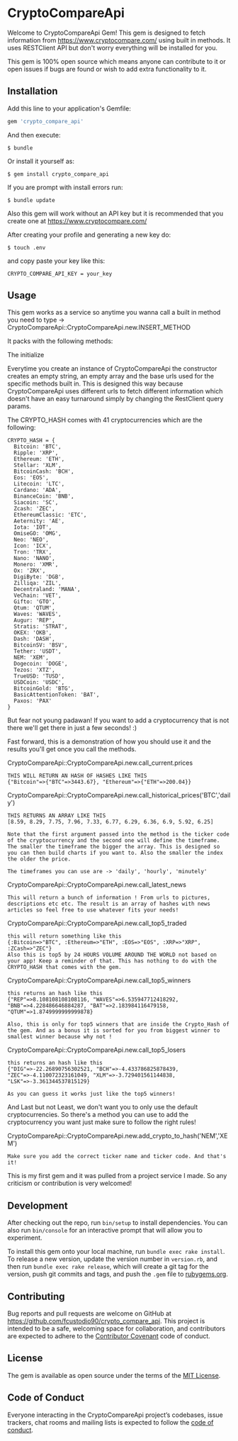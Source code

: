 # CryptoCompareApi

Welcome to CryptoCompareApi Gem! This gem is designed to fetch information from https://www.cryptocompare.com/ using built in methods. It uses RESTClient API but don't worry everything will be installed for you.

This gem is 100% open source which means anyone can contribute to it or open issues if bugs are found or wish to add extra functionality to it.

## Installation

Add this line to your application's Gemfile:

```ruby
gem 'crypto_compare_api'
```

And then execute:

    $ bundle

Or install it yourself as:

    $ gem install crypto_compare_api

If you are prompt with install errors run:

    $ bundle update

Also this gem will work without an API key but it is recommended that you create one at https://www.cryptocompare.com/ 

After creating your profile and generating a new key do:

    $ touch .env

and copy paste your key like this:

    CRYPTO_COMPARE_API_KEY = your_key

## Usage

This gem works as a service so anytime you wanna call a built in method you need to type -> CryptoCompareApi::CryptoCompareApi.new.INSERT_METHOD

It packs with the following methods:

The initialize 

Everytime you create an instance of CryptoCompareApi the constructor creates an empty string, an empty array and the base urls used for the specific methods built in. This is designed this way because CryptoCompareApi uses different urls to fetch different information which doesn't have an easy turnaround simply by changing the RestClient query params.

The CRYPTO_HASH comes with 41 cryptocurrencies which are the following: 

    CRYPTO_HASH = {
      Bitcoin: 'BTC',
      Ripple: 'XRP',
      Ethereum: 'ETH',
      Stellar: 'XLM',
      BitcoinCash: 'BCH',
      Eos: 'EOS',
      Litecoin: 'LTC',
      Cardano: 'ADA',
      BinanceCoin: 'BNB',
      Siacoin: 'SC',
      Zcash: 'ZEC',
      EthereumClassic: 'ETC',
      Aeternity: 'AE',
      Iota: 'IOT',
      OmiseGO: 'OMG',
      Neo: 'NEO',
      Icon: 'ICX',
      Tron: 'TRX',
      Nano: 'NANO',
      Monero: 'XMR',
      Ox: 'ZRX',
      DigiByte: 'DGB',
      Zilliqa: 'ZIL',
      Decentraland: 'MANA',
      VeChain: 'VET',
      Gifto: 'GTO',
      Qtum: 'QTUM',
      Waves: 'WAVES',
      Augur: 'REP',
      Stratis: 'STRAT',
      OKEX: 'OKB',
      Dash: 'DASH',
      BitcoinSV: 'BSV',
      Tether: 'USDT',
      NEM: 'XEM',
      Dogecoin: 'DOGE',
      Tezos: 'XTZ',
      TrueUSD: 'TUSD',
      USDCoin: 'USDC',
      BitcoinGold: 'BTG',
      BasicAttentionToken: 'BAT',
      Paxos: 'PAX'
    }

But fear not young padawan! If you want to add a cryptocurrency that is not there we'll get there in just a few seconds! :)

Fast forward, this is a demonstration of how you should use it and the results you'll get once you call the methods.

CryptoCompareApi::CryptoCompareApi.new.call_current.prices

    THIS WILL RETURN AN HASH OF HASHES LIKE THIS
    {"Bitcoin"=>{"BTC"=>3443.67}, "Ethereum"=>{"ETH"=>200.04}}

CryptoCompareApi::CryptoCompareApi.new.call_historical_prices('BTC','daily')

    THIS RETURNS AN ARRAY LIKE THIS
    [8.59, 8.29, 7.75, 7.96, 7.33, 6.77, 6.29, 6.36, 6.9, 5.92, 6.25]

    Note that the first argument passed into the method is the ticker code of the cryptocurrency and the second one will define the timeframe. The smaller the timeframe the bigger the array. This is designed so you can then build charts if you want to. Also the smaller the index the older the price.

    The timeframes you can use are -> 'daily', 'hourly', 'minutely'

CryptoCompareApi::CryptoCompareApi.new.call_latest_news

    This will return a bunch of information ! From urls to pictures, descriptions etc etc. The result is an array of hashes with news articles so feel free to use whatever fits your needs!

CryptoCompareApi::CryptoCompareApi.new.call_top5_traded 

    this will return something like this
    {:Bitcoin=>"BTC", :Ethereum=>"ETH", :EOS=>"EOS", :XRP=>"XRP", :ZCash=>"ZEC"}
    Also this is top5 by 24 HOURS VOLUME AROUND THE WORLD not based on your app! Keep a reminder of that. This has nothing to do with the CRYPTO_HASH that comes with the gem.

CryptoCompareApi::CryptoCompareApi.new.call_top5_winners
        
    this returns an hash like this
    {"REP"=>8.108108108108116, "WAVES"=>6.535947712418292, "BNB"=>4.228486646884287, "BAT"=>2.183984116479158, "QTUM"=>1.8749999999999878}
        
    Also, this is only for top5 winners that are inside the Crypto_Hash of the gem. And as a bonus it is sorted for you from biggest winner to smallest winner because why not !

CryptoCompareApi::CryptoCompareApi.new.call_top5_losers

    this returns an hash like this
    {"DIG"=>-22.26890756302521, "BCH"=>-4.433786825878439, "ZEC"=>-4.110072323161049, "XLM"=>-3.729401561144838, "LSK"=>-3.361344537815129}
  
    As you can guess it works just like the top5 winners! 

And Last but not Least, we don't want you to only use the default cryptocurrencies. So there's a method you can use to add the cryptocurrency you want just make sure to follow the right rules!

CryptoCompareApi::CryptoCompareApi.new.add_crypto_to_hash('NEM','XEM')

    Make sure you add the correct ticker name and ticker code. And that's it!

This is my first gem and it was pulled from a project service I made. So any criticism or contribution is very welcomed!

## Development

After checking out the repo, run `bin/setup` to install dependencies. You can also run `bin/console` for an interactive prompt that will allow you to experiment.

To install this gem onto your local machine, run `bundle exec rake install`. To release a new version, update the version number in `version.rb`, and then run `bundle exec rake release`, which will create a git tag for the version, push git commits and tags, and push the `.gem` file to [rubygems.org](https://rubygems.org).

## Contributing

Bug reports and pull requests are welcome on GitHub at https://github.com/fcustodio90/crypto_compare_api. This project is intended to be a safe, welcoming space for collaboration, and contributors are expected to adhere to the [Contributor Covenant](http://contributor-covenant.org) code of conduct.

## License

The gem is available as open source under the terms of the [MIT License](https://opensource.org/licenses/MIT).

## Code of Conduct

Everyone interacting in the CryptoCompareApi project’s codebases, issue trackers, chat rooms and mailing lists is expected to follow the [code of conduct](https://github.com/fcustodio90/crypto_compare_api/blob/master/CODE_OF_CONDUCT.md).
